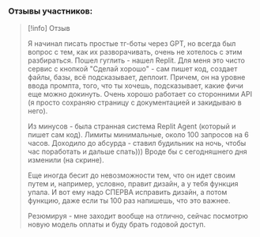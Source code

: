 ### Отзывы участников: 
> [!info] Отзыв
>
> Я начинал писать простые тг-боты через GPT, но всегда был вопрос с тем, как их разворачивать, очень не хотелось с этим разбираться. Пошел гуглить - нашел Replit. Для меня это чисто сервис с кнопкой "Сделай хорошо" - сам пишет код, создает файлы, базы, всё подсказывает, деплоит. Причем, он на уровне ввода промпта, того, что ты хочешь, подсказывает, какие фичи еще можно докинуть. Очень хорошо работает со сторонними API (я просто сохраняю страницу с документацией и закидываю в него). 
>
> Из минусов - была странная система Replit Agent (который и пишет сам код). Лимиты минимальные, около 100 запросов на 6 часов. Доходило до абсурда - ставил будильник на ночь, чтобы час поработать и дальше спать))) Вроде бы с сегодняшнего дня изменили (на скрине). 
>
> Еще иногда бесит до невозможности тем, что он идет своим путем и, например, условно, правит дизайн, а у тебя функция упала. И вот ему надо СПЕРВА исправить дизайн, а потом функцию, даже если ты 100 раз напишешь, что это важнее. 
>
> Резюмируя - мне заходит вообще на отлично, сейчас посмотрю новую модель оплаты и буду брать годовой доступ.

